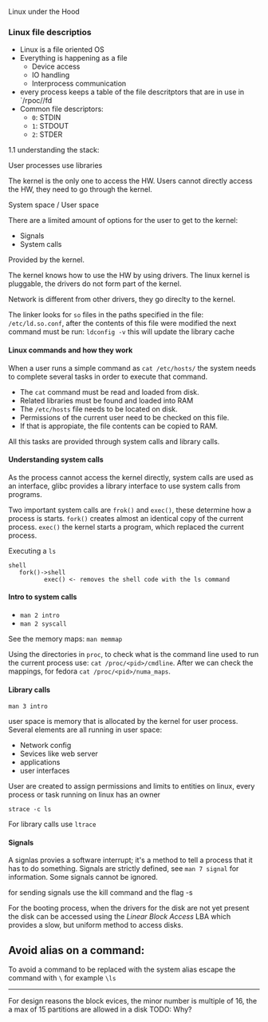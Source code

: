 Linux under the Hood


### Linux file descriptios 

- Linux is a file oriented OS
- Everything is happening as a file
  - Device access
  - IO handling
  - Interprocess communication
- every process keeps a table of the file descritptors that are in use in 
`/rpoc/<pid>/fd
- Common file descriptors:
  - `0`: STDIN
  - `1`: STDOUT
  - `2`: STDER

1.1 understanding the stack:

 User
processes use libraries



The kernel is the only one to access the HW.
Users cannot directly access the HW, they need to go through the 
kernel.

System space / User space


There are a limited amount of options for the user to get to the 
kernel:

- Signals
- System calls

Provided by the kernel.

The kernel knows how to use the HW by using drivers.
The linux kernel is pluggable, the drivers do not form part of the 
kernel.


Network is different from other drivers, they go direclty to the kernel.



The linker looks for `so` files in the paths specified in the file:
`/etc/ld.so.conf`, after the contents of this file were modified the next
command must be run: `ldconfig -v` this will update the library cache


#### Linux commands and how they work

When a user runs a simple command as `cat /etc/hosts/` the system needs to
complete several tasks in order to execute that command.

* The `cat` command must be read and loaded from disk.
* Related libraries must be found and loaded into RAM
* The `/etc/hosts` file needs to be located on disk.
* Permissions of the current user need to be checked on this file.
* If that is appropiate, the file contents can be copied to RAM.

All this tasks are provided through system calls and library calls.

#### Understanding system calls
As the process cannot access the kernel directly, system calls are used as an
interface, glibc provides a library interface to use system calls from programs.

Two important system calls are `frok()` and `exec()`, these determine how a
process is starts. `fork()` creates almost an identical copy of the current 
process. `exec()` the kernel starts a program, which replaced the current 
process.

Executing a `ls`
```
shell
   fork()->shell
          exec() <- removes the shell code with the ls command
```

#### Intro to system calls
* `man 2 intro`
* `man 2 syscall`

See the memory maps:
`man memmap`

Using the directories in `proc`, to check what is the command line used to run
the current process use: `cat /proc/<pid>/cmdline`. After we can check the
mappings, for fedora `cat /proc/<pid>/numa_maps`.


#### Library calls

`man 3 intro`

user space is memory that is allocated by the kernel for user process. Several
elements are all running in user space:
- Network config
- Sevices like web server
- applications
- user interfaces

User are created to assign permissions and limits to entities on linux, every
process or task running on linux has an owner

```
strace -c ls
```
For library calls use `ltrace` 

#### Signals
A signlas provies a software interrupt; it's a method to tell a process that
it has to do something. 
Signals are strictly defined, see `man 7 signal` for information.
Some signals cannot be ignored.

for sending signals use the kill command and the flag -s <SIGNAME>


For the booting process, when the drivers for the disk are not yet present
the disk can be accessed using the *Linear Block Access* LBA which provides
a slow, but uniform method to access disks.

## Avoid alias on a command:

To avoid a command to be replaced with the system alias escape the command with
`\` for example `\ls` 


- - -

For design reasons the block evices, the minor number is multiple of 16, the a 
max of 15 partitions are allowed in a disk TODO: Why?
